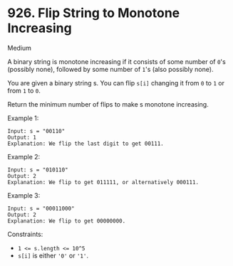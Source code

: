 # 926. Flip String to Monotone Increasing 
     
Medium

A binary string is monotone increasing if it consists of some number of `0`'s (possibly none), 
followed by some number of `1`'s (also possibly none).

You are given a binary string s. You can flip `s[i]` changing it from `0` to `1` or from `1` 
to `0`.

Return the minimum number of flips to make s monotone increasing.

Example 1:
```
Input: s = "00110"
Output: 1
Explanation: We flip the last digit to get 00111.
```
Example 2:
```
Input: s = "010110"
Output: 2
Explanation: We flip to get 011111, or alternatively 000111.
```
Example 3:
```
Input: s = "00011000"
Output: 2
Explanation: We flip to get 00000000.
```

Constraints:

* `1 <= s.length <= 10^5`
* `s[i]` is either `'0'` or `'1'`.